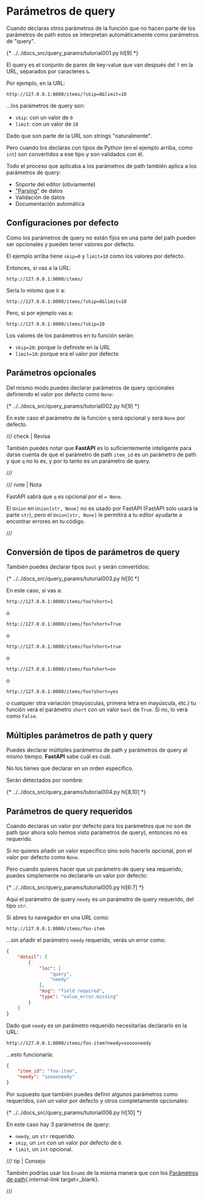 # Parámetros de query

Cuando declaras otros parámetros de la función que no hacen parte de los parámetros de path estos se interpretan automáticamente como parámetros de "query".

{* ../../docs_src/query_params/tutorial001.py hl[9] *}

El query es el conjunto de pares de key-value que van después del `?` en la URL, separados por caracteres `&`.

Por ejemplo, en la URL:

```
http://127.0.0.1:8000/items/?skip=0&limit=10
```

...los parámetros de query son:

* `skip`: con un valor de `0`
* `limit`: con un valor de `10`

Dado que son parte de la URL son strings "naturalmente".

Pero cuando los declaras con tipos de Python (en el ejemplo arriba, como `int`) son convertidos a ese tipo y son validados con él.

Todo el proceso que aplicaba a los parámetros de path también aplica a los parámetros de query:

* Soporte del editor (obviamente)
* <abbr title="convertir el string que viene de un HTTP request a datos de Python">"Parsing"</abbr> de datos
* Validación de datos
* Documentación automática

## Configuraciones por defecto

Como los parámetros de query no están fijos en una parte del path pueden ser opcionales y pueden tener valores por defecto.

El ejemplo arriba tiene `skip=0` y `limit=10` como los valores por defecto.

Entonces, si vas a la URL:

```
http://127.0.0.1:8000/items/
```

Sería lo mismo que ir a:

```
http://127.0.0.1:8000/items/?skip=0&limit=10
```

Pero, si por ejemplo vas a:

```
http://127.0.0.1:8000/items/?skip=20
```

Los valores de los parámetros en tu función serán:

* `skip=20`: porque lo definiste en la URL
* `limit=10`: porque era el valor por defecto

## Parámetros opcionales

Del mismo modo puedes declarar parámetros de query opcionales definiendo el valor por defecto como `None`:

{* ../../docs_src/query_params/tutorial002.py hl[9] *}

En este caso el parámetro de la función `q` será opcional y será `None` por defecto.

/// check | Revisa

También puedes notar que **FastAPI** es lo suficientemente inteligente para darse cuenta de que el parámetro de path `item_id` es un parámetro de path y que `q` no lo es, y por lo tanto es un parámetro de query.

///

/// note | Nota

FastAPI sabrá que `q` es opcional por el `= None`.

El `Union` en `Union[str, None]` no es usado por FastAPI (FastAPI solo usará la parte `str`), pero el `Union[str, None]` le permitirá a tu editor ayudarte a encontrar errores en tu código.

///

## Conversión de tipos de parámetros de query

También puedes declarar tipos `bool` y serán convertidos:

{* ../../docs_src/query_params/tutorial003.py hl[9] *}

En este caso, si vas a:

```
http://127.0.0.1:8000/items/foo?short=1
```

o

```
http://127.0.0.1:8000/items/foo?short=True
```

o

```
http://127.0.0.1:8000/items/foo?short=true
```

o

```
http://127.0.0.1:8000/items/foo?short=on
```

o

```
http://127.0.0.1:8000/items/foo?short=yes
```

o cualquier otra variación (mayúsculas, primera letra en mayúscula, etc.) tu función verá el parámetro `short` con un valor `bool` de `True`. Si no, lo verá como `False`.

## Múltiples parámetros de path y query

Puedes declarar múltiples parámetros de path y parámetros de query al mismo tiempo. **FastAPI** sabe cuál es cuál.

No los tienes que declarar en un orden específico.

Serán detectados por nombre:

{* ../../docs_src/query_params/tutorial004.py hl[8,10] *}

## Parámetros de query requeridos

Cuando declaras un valor por defecto para los parámetros que no son de path (por ahora solo hemos visto parámetros de query), entonces no es requerido.

Si no quieres añadir un valor específico sino solo hacerlo opcional, pon el valor por defecto como `None`.

Pero cuando quieres hacer que un parámetro de query sea requerido, puedes simplemente no declararle un valor por defecto:

{* ../../docs_src/query_params/tutorial005.py hl[6:7] *}

Aquí el parámetro de query `needy` es un parámetro de query requerido, del tipo `str`.

Si abres tu navegador en una URL como:

```
http://127.0.0.1:8000/items/foo-item
```

...sin añadir el parámetro `needy` requerido, verás un error como:

```JSON
{
    "detail": [
        {
            "loc": [
                "query",
                "needy"
            ],
            "msg": "field required",
            "type": "value_error.missing"
        }
    ]
}
```

Dado que `needy` es un parámetro requerido necesitarías declararlo en la URL:

```
http://127.0.0.1:8000/items/foo-item?needy=sooooneedy
```

...esto funcionaría:

```JSON
{
    "item_id": "foo-item",
    "needy": "sooooneedy"
}
```

Por supuesto que también puedes definir algunos parámetros como requeridos, con un valor por defecto y otros completamente opcionales:

{* ../../docs_src/query_params/tutorial006.py hl[10] *}

En este caso hay 3 parámetros de query:

* `needy`, un `str` requerido.
* `skip`, un `int` con un valor por defecto de `0`.
* `limit`, un `int` opcional.

/// tip | Consejo

También podrías usar los `Enum`s de la misma manera que con los [Parámetros de path](path-params.md#valores-predefinidos){.internal-link target=_blank}.

///
